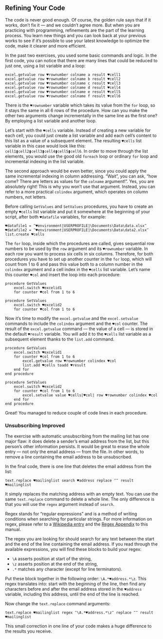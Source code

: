 ## Refining Your Code

The code is never good enough. Of course, the golden rule says that if it works, don’t fix it — and we couldn’t agree more. But when you are practicing with programming, refinements are the part of the learning process. You learn new things and you can look back at your previous works to see if it’s possible to use your latest knowledge to optimize the code, make it clearer and more efficient.

In the past two exercises, you used some basic commands and logic. In the first code, you can notice that there are many lines that could be reduced to just one, using a list variable and a loop:

```G1ANT
excel.getvalue row ♥rownumber colname a result ♥cell1
excel.getvalue row ♥rownumber colname b result ♥cell2
excel.getvalue row ♥rownumber colname c result ♥cell3
excel.getvalue row ♥rownumber colname d result ♥cell4
excel.getvalue row ♥rownumber colname e result ♥cell5
excel.getvalue row ♥rownumber colname f result ♥cell6
```

There is the `♥rownumber` variable which takes its value from the `for` loop, so it stays the same in all 6 rows of the procedure. How can you make the other two arguments change incrementally in the same line as the first one? By employing a list variable and another loop.

Let’s start with the `♥cells` variable. Instead of creating a new variable for each cell, you could just create a list variable and add each cell’s content to this list as a value of a subsequent element. The resulting `♥cells` list variable in this case would look like this: `cell1❚cell2❚cell3❚cell4❚cell5❚cell6`. In order to move through the list elements, you would use the good old `foreach` loop or ordinary `for` loop and incremental indexing in the list variable.

The second approach would be even better, since you could apply the same incremental indexing in column addressing. “Wait”, you can ask, “how come? There are letters as values for the `colname` argument!”. Yes, you are absolutely right! This is why you won’t use that argument. Instead, you can refer to a more practical `colindex` argument, which operates on column numbers, not letters.

Before calling `GetValues` and `SetValues` procedures, you have to create an empty `♥cells` list variable and put it somewhere at the beginning of your script, after both `♥datafile` variables, for example:

```G1ANT
♥datafile1 = ‴♥environment⟦USERPROFILE⟧\Documents\Data\data.xlsx‴
♥datafile2 = ‴♥environment⟦USERPROFILE⟧\Documents\Data\data2.xlsx‴
list.create ♥cells
```

The `for` loop, inside which the procedures are called, gives sequential row numbers to be used by the `row` argument and its  `♥rownumber` variable. In each row you want to process six cells in six columns. Therefore, for both procedures you have to set up another counter in the `for` loop, which will count from 1 to 6 and pass this value both to a column number in the `colindex` argument and a cell index in the `♥cells` list variable. Let’s name this counter `♥col` and insert the loop into each procedure:

```G1ANT
procedure GetValues
    excel.switch ♥excelid1
    for counter ♥col from 1 to 6
```

```G1ANT
procedure SetValues
    excel.switch ♥excelid2
    for counter ♥col from 1 to 6
```

Now it’s time to modify the `excel.getvalue` and the `excel.setvalue` commands to include the `colindex` argument and the `♥col` counter. The result of the `excel.getvalue` command — the value of a cell — is stored in the default `♥result` variable. You will add it to the `♥cells` list variable as a subsequent element thanks to the `list.add` command.

```G1ANT
procedure GetValues
    excel.switch ♥excelid1
    for counter ♥col from 1 to 6
        excel.getvalue row ♥rownumber colindex ♥col
        list.add ♥cells toadd ♥result
    end for
end procedure
```

```G1ANT
procedure SetValues
    excel.switch ♥excelid2
    for counter ♥col from 1 to 6
        excel.setvalue value ♥cells⟦♥col⟧ row ♥rownumber colindex ♥col
    end for
end procedure
```

Great! You managed to reduce couple of code lines in each procedure.

### Unsubscribing Improved

The exercise with automatic unsubscribing from the mailing list has one major flaw: it does delete a sender’s email address from the list, but this person’s other information persists. It would be great to erase the whole entry — not only the email address — from the file. In other words, to remove a line containing the email address to be unsubscribed.

In the final code, there is one line that deletes the email address from the list:

```G1ANT
text.replace ♥mailinglist search ♥address replace ‴‴ result ♥mailinglist
```

It simply replaces the matching address with an empty text. You can use the same `text.replace` command to delete a whole line. The only difference is that you will use the `regex` argument instead of `search`.

Regex stands for “regular expressions” and is a method of writing conditions when searching for particular strings. For more information on regex, please refer to a [Wikipedia entry](https://en.wikipedia.org/wiki/Regular_expression) and the [Regex Appendix](../appendices/regex) to this manual.

The regex you are looking for should search for any text between the start and the end of the line containing the email address. If you read through the available expressions, you will find these blocks to build your regex:

* `\A` asserts position at start of the string,
* `\z` asserts position at the end of the string,
* `.*` matches any character (except for line terminators).

Put these block together in the following order: `\A.*♥address.*\z`. This regex translates into: start with the beginning of the line, then find any characters before and after the email address stored in the `♥address` variable, including this address, until the end of the line is reached.

Now change the `text.replace` command arguments:

```G1ANT
text.replace ♥mailinglist regex ‴\A.*♥address.*\z‴ replace ‴‴ result ♥mailinglist
```

This small correction in one line of your code makes a huge difference to the results you receive.

